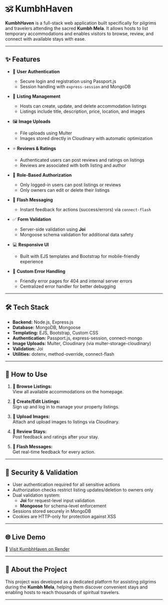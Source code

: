 # 🕉️ KumbhHaven

**KumbhHaven** is a full-stack web application built specifically for pilgrims and travelers attending the sacred **Kumbh Mela**. It allows hosts to list temporary accommodations and enables visitors to browse, review, and connect with available stays with ease.

---

## ✨ Features

- 🔐 **User Authentication**
  - Secure login and registration using Passport.js
  - Session handling with `express-session` and MongoDB

- 🏡 **Listing Management**
  - Hosts can create, update, and delete accommodation listings
  - Listings include title, description, price, location, and images

- 🖼️ **Image Uploads**
  - File uploads using Multer
  - Images stored directly in Cloudinary with automatic optimization

- ⭐ **Reviews & Ratings**
  - Authenticated users can post reviews and ratings on listings
  - Reviews are associated with both listing and author

- 👥 **Role-Based Authorization**
  - Only logged-in users can post listings or reviews
  - Only owners can edit or delete their listings

- 💬 **Flash Messaging**
  - Instant feedback for actions (success/errors) via `connect-flash`

- ✅ **Form Validation**
  - Server-side validation using **Joi**
  - Mongoose schema validation for additional data safety

- 💻 **Responsive UI**
  - Built with EJS templates and Bootstrap for mobile-friendly experience

- 🚫 **Custom Error Handling**
  - Friendly error pages for 404 and internal server errors
  - Centralized error handler for better debugging

---

## 🛠️ Tech Stack

- **Backend:** Node.js, Express.js
- **Database:** MongoDB, Mongoose
- **Templating:** EJS, Bootstrap, Custom CSS
- **Authentication:** Passport.js, express-session, connect-mongo
- **Image Uploads:** Multer, Cloudinary (via multer-storage-cloudinary)
- **Validation:** Joi
- **Utilities:** dotenv, method-override, connect-flash

---

## 🔎 How to Use

1. **🧭 Browse Listings:**  
   View all available accommodations on the homepage.

2. **📝 Create/Edit Listings:**  
   Sign up and log in to manage your property listings.

3. **📸 Upload Images:**  
   Attach and upload images to listings via Cloudinary.

4. **🌟 Review Stays:**  
   Post feedback and ratings after your stay.

5. **🔔 Flash Messages:**  
   Get real-time feedback for every action.

---

## 🔐 Security & Validation

- User authentication required for all sensitive actions
- Authorization checks restrict listing updates/deletion to owners only
- Dual validation system:
  - **Joi** for request-level input validation
  - **Mongoose** for schema-level enforcement
- Sessions stored securely in MongoDB
- Cookies are HTTP-only for protection against XSS

---

## 🌐 Live Demo

🔗 [Visit KumbhHaven on Render](https://kumbhhaven.onrender.com/listing)

---

## 🙏 About the Project

This project was developed as a dedicated platform for assisting pilgrims during the **Kumbh Mela**, helping them discover convenient stays and enabling hosts to reach thousands of spiritual travelers.

---
